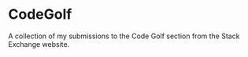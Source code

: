 # CodeGolf
A collection of my submissions to the Code Golf section from the Stack Exchange website.
